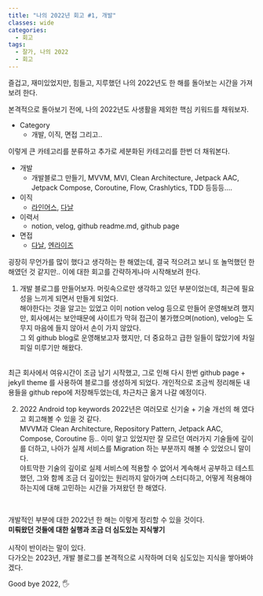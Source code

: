 ```yaml
---
title: "나의 2022년 회고 #1, 개발"
classes: wide
categories:
  - 회고
tags:
  - 잘가, 나의 2022
  - 회고
---
```


즐겁고, 재미있었지만, 힘들고, 지루했던 나의 2022년도 한 해를 돌아보는 시간을 가져보려 한다.  
 
본격적으로 돌아보기 전에, 나의 2022년도 사생활을 제외한 핵심 키워드를 채워보자.
- Category
  - 개발, 이직, 면접 그리고..

이렇게 큰 카테고리를 분류하고 추가로 세분화된 카테고리를 한번 더 채워본다.
- 개발
  - 개발블로그 만들기, MVVM, MVI, Clean Architecture, Jetpack AAC, Jetpack Compose, Coroutine, Flow, Crashlytics, TDD 등등등....
- 이직
  - [라인어스](https://rainusbiz.com), [다날](https://www.danal.co.kr/)
- 이력서
  - notion, velog, github readme.md, github page
- 면접
  - [다날](https://danalpay.com/), [엔라이즈](https://nrise.net/)

굉장히 무언가를 많이 했다고 생각하는 한 해였는데, 결국 적으려고 보니 또 놀먹했던 한 해였던 것 같지만.. 이에 대한 회고를 간략하게나마 시작해보려 한다.  

1. 개발 블로그를 만들어보자.
 머릿속으로만 생각하고 있던 부분이었는데, 최근에 필요성을 느끼게 되면서 만들게 되었다.  
해야한다는 것을 알고는 있었고 이미 notion velog 등으로 만들어 운영해보려 했지만, 회사에서는 보안때문에 사이트가 막혀 접근이 불가했으며(notion), velog는 도무지 마음에 들지 않아서 손이 가지 않았다.  
그 외 github blog로 운영해보고자 했지만, 더 중요하고 급한 일들이 많았기에 차일 피일 미루기만 해왔다.  
<br>
 최근 회사에서 여유시간이 조금 남기 시작했고, 그로 인해 다시 한번 github page + jekyll theme 를 사용하여 블로그를 생성하게 되었다.
개인적으로 조금씩 정리해둔 내용들을 github repo에 저장해두었는데, 차근차근 옮겨 나갈 예정이다.  

2. 2022 Android top keywords
 2022년은 여러모로 신기술 + 기술 개선의 해 였다고 회고해볼 수 있을 것 같다.  
MVVM과 Clean Architecture, Repository Pattern, Jetpack AAC, Compose, Coroutine 등.. 이미 알고 있었지만 잘 모르던 여러가지 기술들에 깊이를 더하고, 나아가 실제 서비스를 Migration 하는 부분까지 해볼 수 있었으니 말이다.  
야트막한 기술의 깊이로 실제 서비스에 적용할 수 없어서 계속해서 공부하고 테스트했던, 그와 함께 조금 더 깊이있는 원리까지 알아가며 스터디하고, 어떻게 적용해야 하는지에 대해 고민하는 시간을 가져왔던 한 해였다.
<br>

개발적인 부분에 대한 2022년 한 해는 이렇게 정리할 수 있을 것이다.  
**미뤄왔던 것들에 대한 실행과 조금 더 심도있는 지식쌓기**  
<br>
시작이 반이라는 말이 있다.  
다가오는 2023년, 개발 블로그를 본격적으로 시작하며 더욱 심도있는 지식을 쌓아봐야겠다.

Good bye 2022, 🖐
